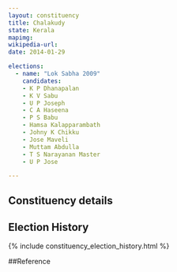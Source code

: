 ```yaml
---
layout: constituency
title: Chalakudy
state: Kerala
mapimg: 
wikipedia-url: 
date: 2014-01-29

elections: 
  - name: "Lok Sabha 2009"
    candidates: 
    - K P Dhanapalan 
    - K V Sabu 
    - U P Joseph 
    - C A Haseena 
    - P S Babu 
    - Hamsa Kalapparambath 
    - Johny K Chikku 
    - Jose Maveli 
    - Muttam Abdulla 
    - T S Narayanan Master 
    - U P Jose 

---
```

## Constituency details


## Election History
{% include constituency_election_history.html %}

##Reference
